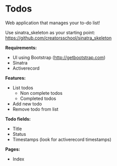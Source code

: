 # Todos

Web application that manages your to-do list!

Use sinatra_skeleton as your starting point: https://github.com/creatorsschool/sinatra_skeleton

**Requirements:**
- UI using Bootstrap (http://getbootstrap.com)
- Sinatra
- Activerecord

**Features:**
- List todos
  - Non complete todos
  - Completed todos
- Add new todo
- Remove todo from list

**Todo fields:**
- Title
- Status
- Timestamps (look for activerecord timestamps)

**Pages:**
- Index
